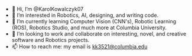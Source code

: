 - 👋 Hi, I’m @KarolKowalczyk07
- 👀 I’m interested in Robotics, AI, designing, and writing code.
- 🌱 I’m currently learning Computer Vision (CNN's), Robotic Learning (ROS), Robotics Studio, and much more at Columbia University.
- 💞️ I’m looking to work and collaborate on interesting, novel, and creative software and Robotics projects.
- 📫 How to reach me: my email is kk3521@columbia.edu

<!---
KarolKowalczyk07/KarolKowalczyk07 is a ✨ special ✨ repository because its `README.md` (this file) appears on your GitHub profile.
You can click the Preview link to take a look at your changes.
--->
